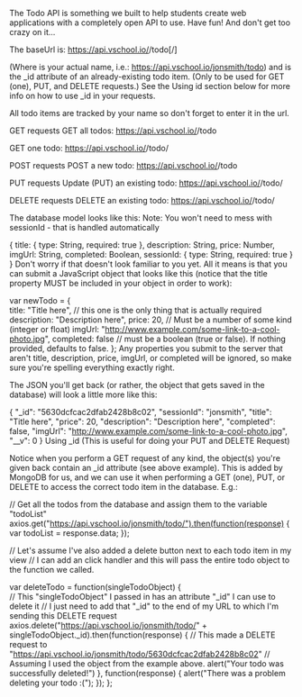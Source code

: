 The Todo API is something we built to help students create web applications with a completely open API to use. Have fun! And don't get too crazy on it...

The baseUrl is: https://api.vschool.io/<yourname>/todo[/<todoId>]

(Where <yourname> is your actual name, i.e.: https://api.vschool.io/jonsmith/todo) and <todoId> is the _id attribute of an already-existing todo item. (Only to be used for GET (one), PUT, and DELETE requests.) See the Using id section below for more info on how to use _id in your requests.

All todo items are tracked by your name so don't forget to enter it in the url.

GET requests
GET all todos: https://api.vschool.io/<yourname>/todo

GET one todo: https://api.vschool.io/<yourname>/todo/<todoId>

POST requests
POST a new todo: https://api.vschool.io/<yourname>/todo

PUT requests
Update (PUT) an existing todo: https://api.vschool.io/<yourname>/todo/<todoId>

DELETE requests
DELETE an existing todo: https://api.vschool.io/<yourname>/todo/<todoId>

The database model looks like this: 
Note: You won't need to mess with sessionId - that is handled automatically

{
    title: {
        type: String,
        required: true
    },
    description: String,
    price: Number,
    imgUrl: String,
    completed: Boolean,
    sessionId: {
        type: String,
        required: true
    }
}
Don't worry if that doesn't look familiar to you yet. All it means is that you can submit a JavaScript object that looks like this (notice that the title property MUST be included in your object in order to work):

var newTodo = {  
    title: "Title here", // this one is the only thing that is actually required
    description: "Description here",
    price: 20, // Must be a number of some kind (integer or float)
    imgUrl: "http://www.example.com/some-link-to-a-cool-photo.jpg",
    completed: false // must be a boolean (true or false). If nothing provided, defaults to false.
};
Any properties you submit to the server that aren't title, description, price, imgUrl, or completed will be ignored, so make sure you're spelling everything exactly right.

The JSON you'll get back (or rather, the object that gets saved in the database) will look a little more like this:

{
    "_id": "5630dcfcac2dfab2428b8c02",
    "sessionId": "jonsmith",
    "title": "Title here",
    "price": 20,
    "description": "Description here",
    "completed": false,
    "imgUrl": "http://www.example.com/some-link-to-a-cool-photo.jpg",
    "__v": 0
  }
Using _id   (This is useful for doing your PUT and  DELETE Request)

Notice when you perform a GET request of any kind, the object(s) you're given back contain an _id attribute (see above example). This is added by MongoDB for us, and we can use it when performing a GET (one), PUT, or DELETE to access the correct todo item in the database. E.g.:

// Get all the todos from the database and assign them to the variable "todoList"
axios.get("https://api.vschool.io/jonsmith/todo/").then(function(response) {  
    var todoList = response.data;
});

// Let's assume I've also added a delete button next to each todo item in my view 
// I can add an click handler and this will pass the entire todo object to the function we called.

var deleteTodo = function(singleTodoObject) {  
// This "singleTodoObject" I passed in has an attribute "_id" I can use to delete it
// I just need to add that "_id" to the end of my URL to which I'm sending this DELETE request
    axios.delete("https://api.vschool.io/jonsmith/todo/" + singleTodoObject._id).then(function(response) {
        // This made a DELETE request to "https://api.vschool.io/jonsmith/todo/5630dcfcac2dfab2428b8c02"
        // Assuming I used the object from the example above.
        alert("Your todo was successfully deleted!")
    }, function(response) {
        alert("There was a problem deleting your todo :(");
    });
};